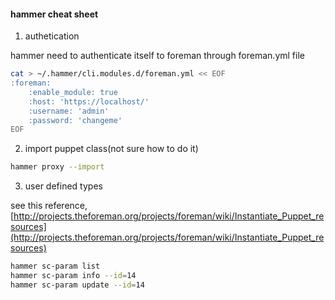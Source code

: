 #### hammer cheat sheet

1. authetication

hammer need to authenticate itself to foreman through foreman.yml file

```bash
cat > ~/.hammer/cli.modules.d/foreman.yml << EOF
:foreman:
    :enable_module: true
    :host: 'https://localhost/'
    :username: 'admin'
    :password: 'changeme'
EOF
```

2. import puppet class(not sure how to do it)
```bash
hammer proxy --import 
```

3. user defined types

see this reference, [http://projects.theforeman.org/projects/foreman/wiki/Instantiate_Puppet_resources](http://projects.theforeman.org/projects/foreman/wiki/Instantiate_Puppet_resources)
```bash
hammer sc-param list
hammer sc-param info --id=14
hammer sc-param update --id=14
```

